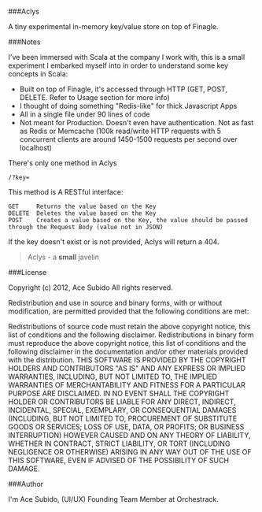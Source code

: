###Aclys

A tiny experimental in-memory key/value store on top of Finagle. 

###Notes 

I've been immersed with Scala at the company I work with, this is a small experiment I embarked myself into in order to understand some key concepts in Scala:

- Built on top of Finagle, it's accessed through HTTP (GET, POST, DELETE. Refer to Usage section for more info)
- I thought of doing something "Redis-like" for thick Javascript Apps
- All in a single file under 90 lines of code
- Not meant for Production. Doesn't even have authentication. Not as fast as Redis or Memcache (100k read/write HTTP requests with 5 concurrent clients are around 1450-1500 requests per second over localhost)

There's only one method in Aclys

	/?key=

This method is A RESTful interface:

	GET		Returns the value based on the Key
	DELETE	Deletes the value based on the Key
	POST	Creates a value based on the Key, the value should be passed through the Request Body (value not in JSON)

If the key doesn't exist or is not provided, Aclys will return a 404.

> Aclys - a **small** javelin

###License

Copyright (c) 2012, Ace Subido
All rights reserved.

Redistribution and use in source and binary forms, with or without modification, are permitted provided that the following conditions are met:

Redistributions of source code must retain the above copyright notice, this list of conditions and the following disclaimer.
Redistributions in binary form must reproduce the above copyright notice, this list of conditions and the following disclaimer in the documentation and/or other materials provided with the distribution.
THIS SOFTWARE IS PROVIDED BY THE COPYRIGHT HOLDERS AND CONTRIBUTORS "AS IS" AND ANY EXPRESS OR IMPLIED WARRANTIES, INCLUDING, BUT NOT LIMITED TO, THE IMPLIED WARRANTIES OF MERCHANTABILITY AND FITNESS FOR A PARTICULAR PURPOSE ARE DISCLAIMED. IN NO EVENT SHALL THE COPYRIGHT HOLDER OR CONTRIBUTORS BE LIABLE FOR ANY DIRECT, INDIRECT, INCIDENTAL, SPECIAL, EXEMPLARY, OR CONSEQUENTIAL DAMAGES (INCLUDING, BUT NOT LIMITED TO, PROCUREMENT OF SUBSTITUTE GOODS OR SERVICES; LOSS OF USE, DATA, OR PROFITS; OR BUSINESS INTERRUPTION) HOWEVER CAUSED AND ON ANY THEORY OF LIABILITY, WHETHER IN CONTRACT, STRICT LIABILITY, OR TORT (INCLUDING NEGLIGENCE OR OTHERWISE) ARISING IN ANY WAY OUT OF THE USE OF THIS SOFTWARE, EVEN IF ADVISED OF THE POSSIBILITY OF SUCH DAMAGE.

###Author

I'm Ace Subido, (UI/UX) Founding Team Member at Orchestrack.
